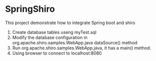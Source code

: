 # SpringShiro
This project demonstrate how to integrate Spring boot and shiro

1. Create database tables useng myTest.sql
2. Modify the database configuration in org.apache.shiro.samples.WebApp.java dataSource() method
3. Run org.apache.shiro.samples.WebApp.java, it has a main() method.
4. Using browser to connect to localhost:8080 
